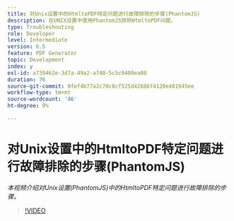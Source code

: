```yaml
---
title: 对Unix设置中的HtmltoPDF特定问题进行故障排除的步骤(PhantomJS)
description: 在UNIX设置中使用PhantomJS排除HtmltoPDF问题。
type: Troubleshooting
role: Developer
level: Intermediate
version: 6.5
feature: PDF Generator
topic: Development
index: y
exl-id: a739462e-3d7a-49a2-a740-5c5c9400ea08
duration: 76
source-git-commit: 9fef4b77a2c70c8cf525d42686f4120e481945ee
workflow-type: tm+mt
source-wordcount: '46'
ht-degree: 0%

---
```


# 对Unix设置中的HtmltoPDF特定问题进行故障排除的步骤(PhantomJS)

*本视频介绍对Unix设置(PhantomJS)中的HtmltoPDF特定问题进行故障排除的步骤。*

>[!VIDEO](https://video.tv.adobe.com/v/335546?quality=12&learn=on)
